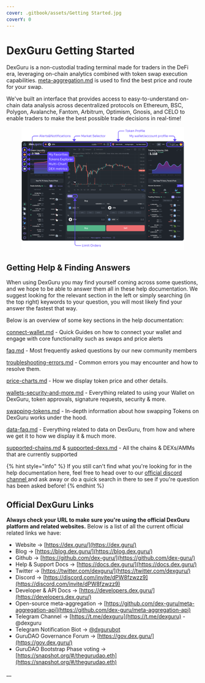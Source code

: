 ```yaml
---
cover: .gitbook/assets/Getting Started.jpg
coverY: 0
---
```


# DexGuru Getting Started

DexGuru is a non-custodial trading terminal made for traders in the DeFi era, leveraging on-chain analytics combined with token swap execution capabilities. [meta-aggregation.md](general/features/trading-tools/meta-aggregation.md "mention") is used to find the best price and route for your swap.&#x20;

We've built an interface that provides access to easy-to-understand on-chain data analysis across decentralized protocols on Ethereum, BSC, Polygon, Avalanche, Fantom, Arbitrum, Optimism, Gnosis, and CELO to enable traders to make the best possible trade decisions in real-time!

<figure><img src=".gitbook/assets/DexGuru Getting Started3.png" alt=""><figcaption></figcaption></figure>

## Getting Help & Finding Answers

When using DexGuru you may find yourself coming across some questions, and we hope to be able to answer them all in these help documentation. We suggest looking for the relevant section in the left or simply searching (in the top right) keywords to your question, you will most likely find your answer the fastest that way.&#x20;

Below is an overview of some key sections in the help documentation:&#x20;

[connect-wallet.md](how-to/connect-wallet.md "mention") - Quick Guides on how to connect your wallet and engage with core functionality such as swaps and price alerts&#x20;

[faq.md](general/faq.md "mention") - Most frequently asked questions by our new community members

[troubleshooting-errors.md](general/troubleshooting-errors.md "mention") - Common errors you may encounter and how to resolve them.

[price-charts.md](more-info/price-charts.md "mention") - How we display token price and other details.

[wallets-security-and-more.md](more-info/wallets-security-and-more.md "mention") - Everything related to using your Wallet on DexGuru, token approvals, signature requests, security & more.

[swapping-tokens.md](more-info/swapping-tokens.md "mention") - In-depth information about how swapping Tokens on DexGuru works under the hood.

[data-faq.md](data/data-faq.md "mention") - Everything related to data on DexGuru, from how and where we get it to how we display it & much more.

[supported-chains.md](data/supported-chains.md "mention") & [supported-dexs.md](data/supported-dexs.md "mention") - All the chains & DEXs/AMMs that are currently supported

{% hint style="info" %}
If you still can't find what you're looking for in the help documentation here, feel free to head over to our [official discord channel ](https://discord.com/invite/dPW8fzwzz9)and ask away or do a quick search in there to see if you're question has been asked before!&#x20;
{% endhint %}

## **Official DexGuru Links**

**Always check your URL to make sure you're using the official DexGuru platform and related websites.** Below is a list of all the current official related links we have:

* Website -> [https://dex.guru/](https://dex.guru/)
* Blog -> [https://blog.dex.guru/](https://blog.dex.guru/)
* Github -> [https://github.com/dex-guru/](https://github.com/dex-guru/)
* Help & Support Docs -> [https://docs.dex.guru/](https://docs.dex.guru/)
* Twitter -> [https://twitter.com/dexguru/](https://twitter.com/dexguru/)
* Discord  -> [https://discord.com/invite/dPW8fzwzz9](https://discord.com/invite/dPW8fzwzz9)
* Developer & API Docs -> [https://developers.dex.guru/](https://developers.dex.guru/)
* Open-source meta-aggregation -> [https://github.com/dex-guru/meta-aggregation-api](https://github.com/dex-guru/meta-aggregation-api)
* Telegram Channel → [https://t.me/dexguru](https://t.me/dexguru) - @dexguru
* Telegram Notification Biot -> [@dxgurubot](https://t.me/dxgurubot)&#x20;
* GuruDAO Governance Forum -> [https://gov.dex.guru/](https://gov.dex.guru/)
* GuruDAO Bootstrap Phase voting -> [https://snapshot.org/#/thegurudao.eth](https://snapshot.org/#/thegurudao.eth)

__
